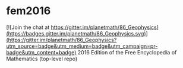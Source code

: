 # fem2016

[![Join the chat at https://gitter.im/planetmath/86_Geophysics](https://badges.gitter.im/planetmath/86_Geophysics.svg)](https://gitter.im/planetmath/86_Geophysics?utm_source=badge&utm_medium=badge&utm_campaign=pr-badge&utm_content=badge)
2016 Edition of the Free Encyclopedia of Mathematics (top-level repo)
